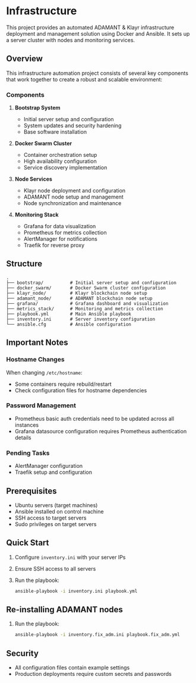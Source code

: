# Infrastructure

This project provides an automated ADAMANT & Klayr infrastructure deployment and management solution using Docker and Ansible. It sets up a server cluster with nodes and monitoring services.

## Overview

This infrastructure automation project consists of several key components that work together to create a robust and scalable environment:

### Components

1. **Bootstrap System**
   - Initial server setup and configuration
   - System updates and security hardening
   - Base software installation

2. **Docker Swarm Cluster**
   - Container orchestration setup
   - High availability configuration
   - Service discovery implementation

3. **Node Services**
   - Klayr node deployment and configuration
   - ADAMANT node setup and management
   - Node synchronization and maintenance

4. **Monitoring Stack**
   - Grafana for data visualization
   - Prometheus for metrics collection
   - AlertManager for notifications
   - Traefik for reverse proxy

## Structure

```
.
├── bootstrap/          # Initial server setup and configuration
├── docker_swarm/       # Docker Swarm cluster configuration
├── klayr_node/         # Klayr blockchain node setup
├── adamant_node/       # ADAMANT blockchain node setup
├── grafana/            # Grafana dashboard and visualization
├── metrics_stack/      # Monitoring and metrics collection
├── playbook.yml        # Main Ansible playbook
├── inventory.ini       # Server inventory configuration
└── ansible.cfg         # Ansible configuration
```

## Important Notes

### Hostname Changes

When changing `/etc/hostname`:

- Some containers require rebuild/restart
- Check configuration files for hostname dependencies

### Password Management

- Prometheus basic auth credentials need to be updated across all instances
- Grafana datasource configuration requires Prometheus authentication details

### Pending Tasks

- AlertManager configuration
- Traefik setup and configuration

## Prerequisites

- Ubuntu servers (target machines)
- Ansible installed on control machine
- SSH access to target servers
- Sudo privileges on target servers

## Quick Start

1. Configure `inventory.ini` with your server IPs
2. Ensure SSH access to all servers
3. Run the playbook:

   ```bash
   ansible-playbook -i inventory.ini playbook.yml
   ```

## Re-installing ADAMANT nodes

1. Run the playbook:

   ```bash
   ansible-playbook -i inventory.fix_adm.ini playbook.fix_adm.yml
   ```

## Security

- All configuration files contain example settings
- Production deployments require custom secrets and passwords
